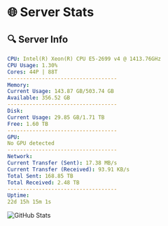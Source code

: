# 🌐 Server Stats
## 🔍 Server Info
```yaml
CPU: Intel(R) Xeon(R) CPU E5-2699 v4 @ 1413.76GHz
CPU Usage: 1.30%
Cores: 44P | 88T
-----------------------------------
Memory:
Current Usage: 143.87 GB/503.74 GB
Available: 356.52 GB
-----------------------------------
Disk:
Current Usage: 29.85 GB/1.71 TB
Free: 1.60 TB
-----------------------------------
GPU:
No GPU detected
-----------------------------------
Network:
Current Transfer (Sent): 17.38 MB/s
Current Transfer (Received): 93.91 KB/s
Total Sent: 168.85 TB
Total Received: 2.48 TB
-----------------------------------
Uptime:
22d 15h 15m 1s
```
![GitHub Stats](https://img.shields.io/badge/Updated-2025-03-02_13:58:19-blue)